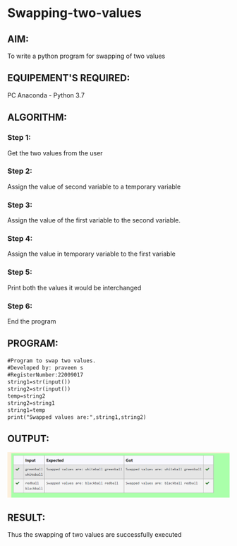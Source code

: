 # Swapping-two-values
## AIM:
To write a python program for swapping of two values
## EQUIPEMENT'S REQUIRED: 
PC
Anaconda - Python 3.7
## ALGORITHM: 
### Step 1:
Get the two values from the user
### Step 2: 
Assign the value of second variable to a temporary variable 
### Step 3: 
Assign the value of the first variable to the second variable.
### Step 4:  
Assign the value in temporary variable to the first variable
### Step 5: 
Print both the values it would be interchanged
### Step 6: 
End the program
## PROGRAM:
```
#Program to swap two values.
#Developed by: praveen s
#RegisterNumber:22009017
string1=str(input())
string2=str(input())
temp=string2
string2=string1
string1=temp
print("Swapped values are:",string1,string2)
```
## OUTPUT:
  ![eig](output.png)
## RESULT:
Thus the swapping of two values are successfully executed



